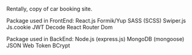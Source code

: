 Rentally, copy of car booking site.

Package used in FrontEnd:
React.js
Formik/Yup
SASS (SCSS)
Swiper.js
Js.cookie
JWT Decode
React Router Dom

Package used in BackEnd:
Node.js (express.js)
MongoDB (mongoose)
JSON Web Token
BCrypt


